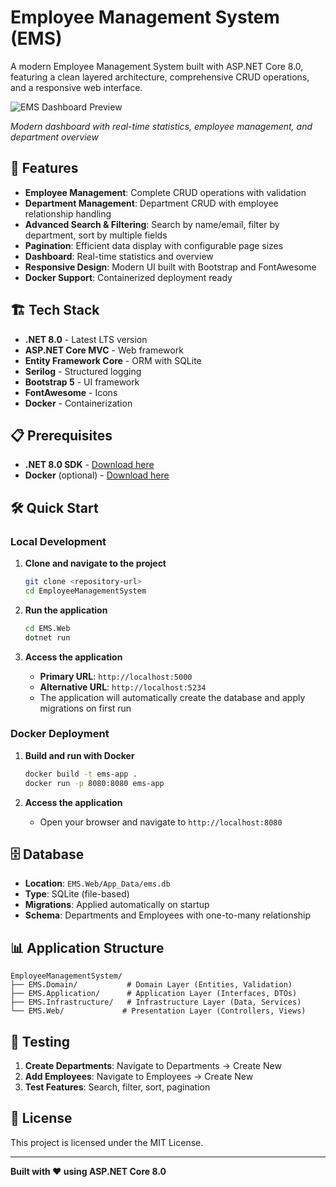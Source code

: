 # Employee Management System (EMS)

A modern Employee Management System built with ASP.NET Core 8.0, featuring a clean layered architecture, comprehensive CRUD operations, and a responsive web interface.

![EMS Dashboard Preview](https://i.imgur.com/example.png)

*Modern dashboard with real-time statistics, employee management, and department overview*

## 🚀 Features

- **Employee Management**: Complete CRUD operations with validation
- **Department Management**: Department CRUD with employee relationship handling
- **Advanced Search & Filtering**: Search by name/email, filter by department, sort by multiple fields
- **Pagination**: Efficient data display with configurable page sizes
- **Dashboard**: Real-time statistics and overview
- **Responsive Design**: Modern UI built with Bootstrap and FontAwesome
- **Docker Support**: Containerized deployment ready

## 🏗️ Tech Stack

- **.NET 8.0** - Latest LTS version
- **ASP.NET Core MVC** - Web framework
- **Entity Framework Core** - ORM with SQLite
- **Serilog** - Structured logging
- **Bootstrap 5** - UI framework
- **FontAwesome** - Icons
- **Docker** - Containerization

## 📋 Prerequisites

- **.NET 8.0 SDK** - [Download here](https://dotnet.microsoft.com/download/dotnet/8.0)
- **Docker** (optional) - [Download here](https://www.docker.com/products/docker-desktop/)

## 🛠️ Quick Start

### **Local Development**

1. **Clone and navigate to the project**
   ```bash
   git clone <repository-url>
   cd EmployeeManagementSystem
   ```

2. **Run the application**
   ```bash
   cd EMS.Web
   dotnet run
   ```

3. **Access the application**
   - **Primary URL**: `http://localhost:5000`
   - **Alternative URL**: `http://localhost:5234`
   - The application will automatically create the database and apply migrations on first run

### **Docker Deployment**

1. **Build and run with Docker**
   ```bash
   docker build -t ems-app .
   docker run -p 8080:8080 ems-app
   ```

2. **Access the application**
   - Open your browser and navigate to `http://localhost:8080`

## 🗄️ Database

- **Location**: `EMS.Web/App_Data/ems.db`
- **Type**: SQLite (file-based)
- **Migrations**: Applied automatically on startup
- **Schema**: Departments and Employees with one-to-many relationship

## 📊 Application Structure

```
EmployeeManagementSystem/
├── EMS.Domain/           # Domain Layer (Entities, Validation)
├── EMS.Application/      # Application Layer (Interfaces, DTOs)
├── EMS.Infrastructure/   # Infrastructure Layer (Data, Services)
└── EMS.Web/             # Presentation Layer (Controllers, Views)
```

## 🧪 Testing

1. **Create Departments**: Navigate to Departments → Create New
2. **Add Employees**: Navigate to Employees → Create New
3. **Test Features**: Search, filter, sort, pagination

## 📝 License

This project is licensed under the MIT License.

---

**Built with ❤️ using ASP.NET Core 8.0**
